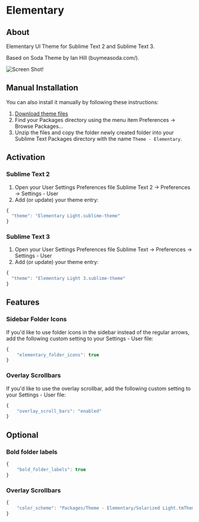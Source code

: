# Elementary

## About

Elementary UI Theme for Sublime Text 2 and Sublime Text 3.

Based on Soda Theme by Ian Hill (buymeasoda.com/).

![Screen Shot!](http://th08.deviantart.net/fs70/PRE/f/2013/251/a/b/elementary_for_sublime_text__updated__by_srff-d6i21e1.png)

## Manual Installation
You can also install it manually by following these instructions:

1. [Download theme files](https://github.com/samuelrafo/elementary/archive/master.zip)
2. Find your Packages directory using the menu item Preferences -> Browse Packages...
3. Unzip the files and copy the folder newly created folder into your Sublime Text Packages directory with the name `Theme - Elementary`.

## Activation

### Sublime Text 2

1. Open your User Settings Preferences file Sublime Text 2 -> Preferences -> Settings - User
2. Add (or update) your theme entry:

```javascript
{
  "theme": "Elementary Light.sublime-theme"
}
```

### Sublime Text 3

1. Open your User Settings Preferences file Sublime Text -> Preferences -> Settings - User
2. Add (or update) your theme entry:

```javascript
{
  "theme": "Elementary Light 3.sublime-theme"
}
```

## Features


### Sidebar Folder Icons

If you'd like to use folder icons in the sidebar instead of the regular arrows, add the following custom setting to your Settings - User file:

```javascript
{
    "elementary_folder_icons": true
}
```


### Overlay Scrollbars

If you'd like to use the overlay scrollbar, add the following custom setting to your Settings - User file:

```javascript
{
    "overlay_scroll_bars": "enabled"
}
```

## Optional


### Bold folder labels

```javascript
{
    "bold_folder_labels": true
}
```


### Overlay Scrollbars

```javascript
{
    "color_scheme": "Packages/Theme - Elementary/Solarized Light.tmTheme"
}
```

